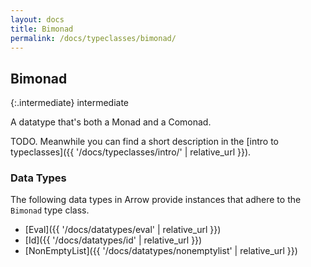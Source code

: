 ```yaml
---
layout: docs
title: Bimonad
permalink: /docs/typeclasses/bimonad/
---
```


## Bimonad

{:.intermediate}
intermediate

A datatype that's both a Monad and a Comonad.

TODO. Meanwhile you can find a short description in the [intro to typeclasses]({{ '/docs/typeclasses/intro/' | relative_url }}).

### Data Types

The following data types in Arrow provide instances that adhere to the `Bimonad` type class.

- [Eval]({{ '/docs/datatypes/eval' | relative_url }})
- [Id]({{ '/docs/datatypes/id' | relative_url }})
- [NonEmptyList]({{ '/docs/datatypes/nonemptylist' | relative_url }})

